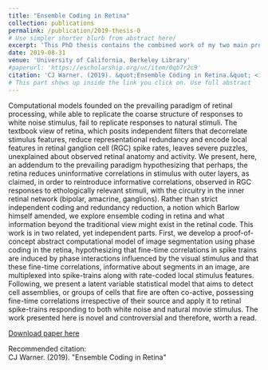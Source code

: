 ```yaml
---
title: "Ensemble Coding in Retina"
collection: publications
permalink: /publication/2019-thesis-0
# Use simpler shorter blurb from abstract here/
excerpt: 'This PhD thesis contains the combined work of my two main projects, both published in Arxiv, the thrust of which explore halmarks of ensemble coding in retinal image processing. First, we built a computational model of retina based on coupled oscillator simulation and graph clustering that performed image segmentation. Second, we explore population spike trains responding to natural movie stimulus using a binary latent variable model to extract latent "cell assembly" causes of coordinated spiking activity across groups of retinal ganglion cells.'
date: 2019-08-31
venue: 'University of California, Berkeley Library' 
#paperurl: 'https://escholarship.org/uc/item/0qb7r2c9'
citation: 'CJ Warner. (2019). &quot;Ensemble Coding in Retina.&quot; <i>University of California, Berkeley PhD thesis</i>.'
# This part shows up inside the link you click on. Use full abstract
---
```

Computational models founded on the prevailing paradigm of retinal processing, while able to replicate the coarse structure of responses to white noise stimulus, fail to replicate responses to natural stimuli. The textbook view of retina, which posits independent filters that decorrelate stimulus features, reduce representational redundancy and encode local features in retinal ganglion cell (RGC) spike rates, leaves severe puzzles, unexplained about observed retinal anatomy and activity. We present, here, an addendum to the prevailing paradigm hypothesizing that perhaps, the retina reduces uninformative correlations in stimulus with outer layers, as claimed, in order to reintroduce informative correlations, observed in RGC responses to ethologically relevant stimuli, with the circuitry in the inner retinal network (bipolar, amacrine, ganglions). Rather than strict independent coding and redundancy reduction, a notion which Barlow himself amended, we explore ensemble coding in retina and what information beyond the traditional view might exist in the retinal code. This work is in two related, yet independent parts. First, we develop a proof-of-concept abstract computational model of image segmentation using phase coding in the retina, hypothesizing that fine-time correlations in spike trains are induced by phase interactions influenced by the visual stimulus and that these fine-time correlations, informative about segments in an image, are multiplexed into spike-trains along with rate-coded local stimulus features. Following, we present a latent variable statistical model that aims to detect cell assemblies, or groups of cells that fire are often co-active, possessing fine-time correlations irrespective of their source and apply it to retinal spike-trains responding to both white noise and natural movie stimulus. The work presented here is novel and controversial and therefore, worth a read.

[Download paper here](https://escholarship.org/uc/item/0qb7r2c9)

Recommended citation: \
CJ Warner. (2019). "Ensemble Coding in Retina" 